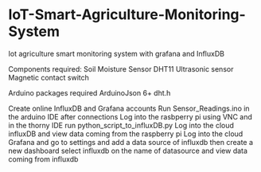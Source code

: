 # IoT-Smart-Agriculture-Monitoring-System
Iot agriculture smart monitoring system with grafana and InfluxDB

Components required:
Soil Moisture Sensor
DHT11
Ultrasonic sensor
Magnetic contact switch

Arduino packages required
ArduinoJson 6+
dht.h

Create online InfluxDB and Grafana accounts
Run Sensor_Readings.ino in the arduino IDE after connections
Log into the rasbperry pi using VNC and in the thorny IDE run python_script_to_influxDB.py
Log into the cloud influxDB and view data coming from the raspberry pi
Log into the cloud Grafana and go to settings and add a data source of influxdb then create a new dashboard
select influxdb on the name of datasource and view data coming from influxdb
